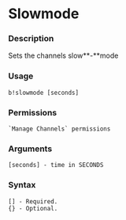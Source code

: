 # Slowmode

### **Description**

Sets the channels slow\*\*-\*\*mode

### Usage

```
b!slowmode [seconds]
```

### Permissions

```
`Manage Channels` permissions
```

### Arguments

```
[seconds] - time in SECONDS
```

### Syntax

```
[] - Required.
{} - Optional.
```
